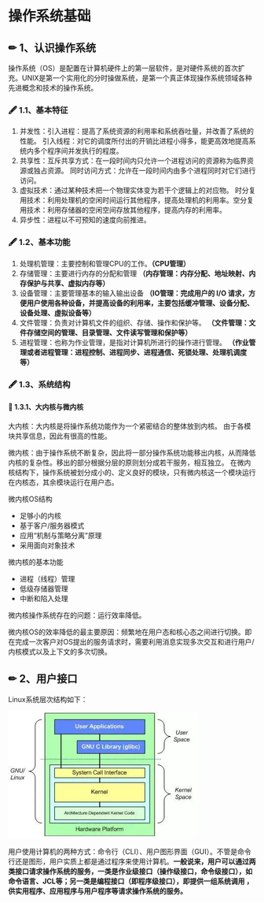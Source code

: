 # 操作系统基础

## ✏ 1、认识操作系统

操作系统（OS）是配置在计算机硬件上的第一层软件，是对硬件系统的首次扩充。UNIX是第一个实用化的分时操做系统，是第一个真正体现操作系统领域各种先进概念和技术的操作系统。

### 🖋 1.1、基本特征

1. 并发性：引入进程：提高了系统资源的利用率和系统吞吐量，并改善了系统的性能。 引入线程：对它的调度所付出的开销比进程小得多，能更高效地提高系统内多个程序间并发执行的程度。 
2. 共享性：互斥共享方式：在一段时间内只允许一个进程访问的资源称为临界资源或独占资源。 同时访问方式：允许在一段时间内由多个进程同时对它们进行访问。 
3. 虚拟技术：通过某种技术把一个物理实体变为若干个逻辑上的对应物。 时分复用技术：利用处理机的空闲时间运行其他程序，提高处理机的利用率。空分复用技术：利用存储器的空闲空间存放其他程序，提高内存的利用率。 
4. 异步性：进程以不可预知的速度向前推进。

### 🖋 1.2、基本功能

1. 处理机管理：主要控制和管理CPU的工作。**（CPU管理）**
2. 存储管理：主要进行内存的分配和管理   **（内存管理：内存分配、地址映射、内存保护与共享、虚拟内存等）**
3. 设备管理：主要管理基本的输入输出设备  **（IO管理：完成用户的 I/O 请求，方便用户使用各种设备，并提高设备的利用率，主要包括缓冲管理、设备分配、设备处理、虛拟设备等）**
4. 文件管理：负责对计算机文件的组织、存储、操作和保护等。 **（文件管理：文件存储空间的管理、目录管理、文件读写管理和保护等）**
5. 进程管理：也称为作业管理，是指对计算机所进行的操作进行管理。 **（作业管理或者进程管理：进程控制、进程同步、进程通信、死锁处理、处理机调度等）**

### 🖋 1.3、系统结构

#### 🎤 1.3.1、大内核与微内核

大内核：大内核是将操作系统功能作为一个紧密结合的整体放到内核。 由于各模块共享信息，因此有很高的性能。 

微内核：由于操作系统不断复杂，因此将一部分操作系统功能移出内核，从而降低内核的复杂性。移出的部分根据分层的原则划分成若干服务，相互独立。 在微内核结构下，操作系统被划分成小的、定义良好的模块，只有微内核这一个模块运行在内核态，其余模块运行在用户态。

微内核OS结构

* 足够小的内核
* 基于客户/服务器模式
* 应用“机制与策略分离”原理
* 采用面向对象技术

微内核的基本功能

* 进程（线程）管理
* 低级存储器管理
* 中断和陷入处理

微内核操作系统存在的问题：运行效率降低。

微内核OS的效率降低的最主要原因：频繁地在用户态和核心态之间进行切换。即在完成一次客户对OS提出的服务请求时，需要利用消息实现多次交互和进行用户/内核模式以及上下文的多次切换。

## ✏ 2、用户接口

Linux系统层次结构如下：

![](../../.gitbook/assets/image%20%2811%29.png)

用户使用计算机的两种方式：命令行（CLI）、用户图形界面（GUI）。不管是命令行还是图形，用户实质上都是通过程序来使用计算机。**一般说来，用户可以通过两类接口请求操作系统的服务，一类是作业级接口（操作级接口，命令级接口），如命令语言、JCL等；另一类是编程接口（即程序级接口），即提供一组系统调用 ，供实用程序、应用程序与用户程序等请求操作系统的服务。**

